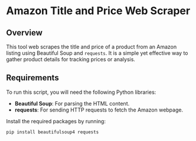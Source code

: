# Amazon Title and Price Web Scraper

## Overview

This tool web scrapes the title and price of a product from an Amazon listing using Beautiful Soup and `requests`. It is a simple yet effective way to gather product details for tracking prices or analysis.

## Requirements

To run this script, you will need the following Python libraries:
- **Beautiful Soup**: For parsing the HTML content.
- **requests**: For sending HTTP requests to fetch the Amazon webpage.

Install the required packages by running:
```bash
pip install beautifulsoup4 requests
